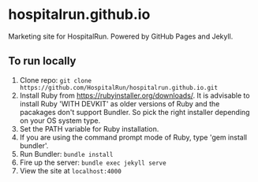 hospitalrun.github.io
=====================

Marketing site for HospitalRun. Powered by GitHub Pages and Jekyll.

## To run locally

1. Clone repo: `git clone https://github.com/HospitalRun/hospitalrun.github.io.git`
2. Install Ruby from https://rubyinstaller.org/downloads/. It is advisable to install Ruby 'WITH DEVKIT' as older versions of Ruby and the pacakages don't support Bundler. So pick the right installer depending on your OS system type.
3. Set the PATH variable for Ruby installation. 
4. If you are using the command prompt mode of Ruby, type 'gem install bundler'.
5. Run Bundler: `bundle install`
3. Fire up the server: `bundle exec jekyll serve`
4. View the site at `localhost:4000`
